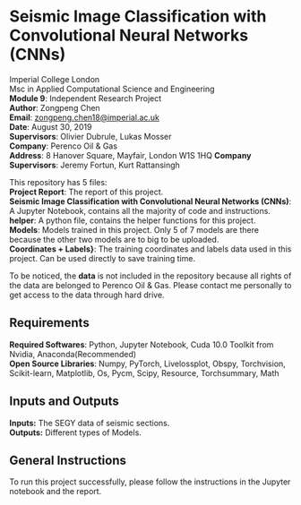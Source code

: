 # Seismic Image Classification with Convolutional Neural Networks (CNNs)  
Imperial College London  
Msc in Applied Computational Science and Engineering  
**Module 9**: Independent Research Project  
**Author**: Zongpeng Chen  
**Email**: zongpeng.chen18@imperial.ac.uk  
**Date**: August 30, 2019  
**Supervisors**: Olivier Dubrule, Lukas Mosser  
**Company**: Perenco Oil & Gas  
**Address**: 8 Hanover Square, Mayfair, London W1S 1HQ
**Company Supervisors**: Jeremy Fortun, Kurt Rattansingh

This repository has 5 files:  
**Project Report**: The report of this project.  
**Seismic Image Classification with Convolutional Neural Networks (CNNs)**: A Jupyter Notebook, contains all the majority of code and instructions.  
**helper**: A python file, contains the helper functions for this project.  
**Models**: Models trained in this project. Only 5 of 7 models are there because the other two models are to big to be uploaded.  
**Coordinates + Labels}**: The training coordinates and labels data used in this project. Can be used directly to save training time.  
  
To be noticed, the **data** is not included in the repository because all rights of the data are belonged to Perenco Oil & Gas. Please contact me personally to get access to the data through hard drive.
  
  
## Requirements   
  **Required Softwares**: Python, Jupyter Notebook, Cuda 10.0 Toolkit from Nvidia, Anaconda(Recommended)  
  **Open Source Libraries**: Numpy, PyTorch, Livelossplot, Obspy, Torchvision, Scikit-learn, Matplotlib, Os, Pycm, Scipy, Resource, Torchsummary, Math  
  
## Inputs and Outputs
  **Inputs:** The SEGY data of seismic sections.  
  **Outputs:** Different types of Models.
  
## General Instructions  
  To run this project successfully, please follow the instructions in the Jupyter notebook and the report.
